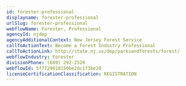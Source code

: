 ```yaml
---
id: forester-professional
displayname: forester-professional
urlSlug: forester-professional
webflowName: Forester, Professional
agencyId: njdep
agencyAdditionalContext: New Jersey Forest Service
callToActionText: Become a Forest Industry Professional
callToActionLink: http://state.nj.us/dep/parksandforests/forest/
webflowIndustry: Forester
divisionPhone: (609) 292-2520
webflowId: 5f7729018150be2dc1f3be20
licenseCertificationClassification: REGISTRATION
---
```

